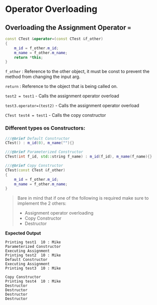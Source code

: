 # Operator Overloading
## Overloading the Assignment Operator `=`

``` cpp
const CTest &operator=(const CTest &f_other)
{
    m_id = f_other.m_id;
    m_name = f_other.m_name;
    return *this;
}
```

`f_other` : Reference to the other object, it must be const to prevent the method from changing the input arg.

`return` : Reference to the object that is being called on.

`test2 = test1` - Calls the assignment operator overload

`test3.operator=(test2)` - Calls the assignment operator overload

`CTest test4 = test1` - Calls the copy constructor

### Different types os Constructors:

``` cpp
///@brief Default Constructor
CTest() : m_id(0), m_name(""){}

///@brief Parameterized Constructor
CTest(int f_id, std::string f_name) : m_id(f_id), m_name(f_name){}

///@brief Copy Constructor
CTest(const CTest &f_other)
{
    m_id = f_other.m_id;
    m_name = f_other.m_name;
}
```

> Bare in mind that if one of the following is required make sure to implement the 2 others:
> - Assignment operator overloading
> - Copy Constructor
> - Destructor

**Expected Output**
```
Printing test1  10 : Mike
Parameterized Constructor
Executing Assignment
Printing test2  10 : Mike
Default Constructor
Executing Assignment
Printing test3  10 : Mike

Copy Constructor
Printing test4  10 : Mike
Destructor
Destructor
Destructor
Destructor
```
